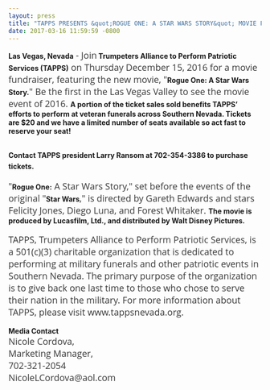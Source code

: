 ```yaml
---
layout: press
title: "TAPPS PRESENTS &quot;ROGUE ONE: A STAR WARS STORY&quot; MOVIE FUNDRAISER"
date: 2017-03-16 11:59:59 -0800
---
```


<p><strong>Las Vegas, Nevada</strong><span style="color:rgb(56,56,56);font-family:'Open Sans', sans-serif;font-size:18px;"> - Join</span><strong> Trumpeters Alliance to Perform Patriotic Services (TAPPS)</strong><span style="color:rgb(56,56,56);font-family:'Open Sans', sans-serif;font-size:18px;"> on Thursday December 15, 2016 for a movie fundraiser, featuring the new movie, "</span><strong>Rogue One: A Star Wars Story.</strong><span style="color:rgb(56,56,56);font-family:'Open Sans', sans-serif;font-size:18px;">" Be the first in the Las Vegas Valley to see the movie event of 2016. </span><strong>A portion of the ticket sales sold benefits TAPPS’ efforts to perform at veteran funerals across Southern Nevada. Tickets are $20 and we have a limited number of seats available so act fast to reserve your seat! </strong><br /></p>

<p><br /><strong>Contact TAPPS president Larry Ransom at 702-354-3386 to purchase tickets.</strong><span style="color:rgb(56,56,56);font-family:'Open Sans', sans-serif;font-size:18px;"> </span><br /><br /><span style="color:rgb(56,56,56);font-family:'Open Sans', sans-serif;font-size:18px;">"</span><strong>Rogue One:</strong><span style="color:rgb(56,56,56);font-family:'Open Sans', sans-serif;font-size:18px;"> A Star Wars Story," set before the events of the original "</span><strong>Star Wars</strong><span style="color:rgb(56,56,56);font-family:'Open Sans', sans-serif;font-size:18px;">," is directed by Gareth Edwards and stars Felicity Jones, Diego Luna, and Forest Whitaker. </span><strong>The movie is produced by Lucasfilm, Ltd., and distributed by Walt Disney Pictures. </strong><br /><br /><span style="color:rgb(56,56,56);font-family:'Open Sans', sans-serif;font-size:18px;">TAPPS, Trumpeters Alliance to Perform Patriotic Services, is a 501(c)(3) charitable organization that is dedicated to performing at military funerals and other patriotic events in Southern Nevada. The primary purpose of the organization is to give back one last time to those who chose to serve their nation in the military. For more information about TAPPS, please visit www.tappsnevada.org. </span><br /><br /><strong>Media Contact </strong><br /><span style="color:rgb(56,56,56);font-family:'Open Sans', sans-serif;font-size:18px;">Nicole Cordova,</span><br /><span style="color:rgb(56,56,56);font-family:'Open Sans', sans-serif;font-size:18px;">Marketing Manager,</span><br /><span style="color:rgb(56,56,56);font-family:'Open Sans', sans-serif;font-size:18px;">702-321-2054</span><br /><span style="color:rgb(56,56,56);font-family:'Open Sans', sans-serif;font-size:18px;">NicoleLCordova@aol.com</span></p>
